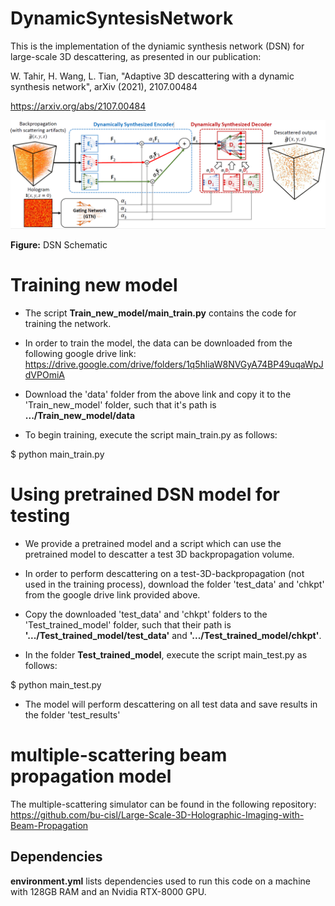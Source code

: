 # DynamicSyntesisNetwork

This is the implementation of the dyniamic synthesis network (DSN) for large-scale 3D descattering, as presented in our publication:

W. Tahir, H. Wang, L. Tian, "Adaptive 3D descattering with a dynamic synthesis network", arXiv (2021), 2107.00484

https://arxiv.org/abs/2107.00484


![DSN Schematic](DSN_schematic.PNG)

**Figure:** DSN Schematic

# Training new model
* The script **Train_new_model/main_train.py** contains the code for training the network. 

* In order to train the model, the data can be downloaded from the following google drive link:
https://drive.google.com/drive/folders/1q5hliaW8NVGyA74BP49uqaWpJdVPOmiA

* Download the 'data' folder from the above link and copy it to the 'Train_new_model' folder, such that it's path is **.../Train_new_model/data**

* To begin training, execute the script main_train.py as follows:

$ python main_train.py

# Using pretrained DSN model for testing

* We provide a pretrained model and a script which can use the pretrained model to descatter a test 3D backpropagation volume. 

* In order to perform descattering on a test-3D-backpropagation (not used in the training process), download the folder 'test_data' and 'chkpt' from the google drive link provided above.

* Copy the downloaded 'test_data' and 'chkpt' folders to the 'Test_trained_model' folder, such that their path is **'.../Test_trained_model/test_data'** and  **'.../Test_trained_model/chkpt'**. 

* In the folder **Test_trained_model**, execute the script main_test.py as follows:

$ python main_test.py

* The model will perform descattering on all test data and save results in the folder 'test_results'

# multiple-scattering beam propagation model
The multiple-scattering simulator can be found in the following repository:
https://github.com/bu-cisl/Large-Scale-3D-Holographic-Imaging-with-Beam-Propagation

## Dependencies
**environment.yml** lists dependencies used to run this code on a machine with 128GB RAM and an Nvidia RTX-8000 GPU.



